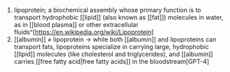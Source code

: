 1. lipoprotein; a biochemical assembly whose primary function is to transport hydrophobic [[lipid]] (also known as [[fat]]) molecules in water, as in [[blood plasma]] or other extracellular fluids^[https://en.wikipedia.org/wiki/Lipoprotein]
2. [[albumin]] ≠ lipoprotein → while both [[albumin]] and lipoproteins can transport fats, lipoproteins specialize in carrying large, hydrophobic [[lipid]] molecules (like cholesterol and triglycerides), and [[albumin]] carries [[free fatty acid|free fatty acids]] in the bloodstream[GPT-4]